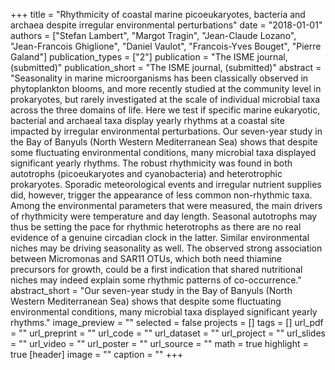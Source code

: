 +++
title = "Rhythmicity of coastal marine picoeukaryotes, bacteria and archaea despite irregular environmental perturbations"
date = "2018-01-01"
authors = ["Stefan Lambert", "Margot Tragin",  "Jean-Claude Lozano",  "Jean-Francois Ghiglione", "Daniel Vaulot",  "Francois-Yves Bouget",  "Pierre Galand"]
publication_types = ["2"]
publication = "The ISME journal, (submitted)"
publication_short = "The ISME journal, (submitted)"
abstract = "Seasonality in marine microorganisms has been classically observed in phytoplankton blooms, and more recently studied at the community level in prokaryotes, but rarely investigated at the scale of individual microbial taxa across the three domains of life. Here we test if specific marine eukaryotic, bacterial and archaeal taxa display yearly rhythms at a coastal site impacted by irregular environmental perturbations. Our seven-year study in the Bay of Banyuls (North Western Mediterranean Sea) shows that despite some fluctuating environmental conditions, many microbial taxa displayed significant yearly rhythms. The robust rhythmicity was found in both autotrophs (picoeukaryotes and cyanobacteria) and heterotrophic prokaryotes. Sporadic meteorological events and irregular nutrient supplies did, however, trigger the appearance of less common non-rhythmic taxa. Among the environmental parameters that were measured, the main drivers of rhythmicity were temperature and day length. Seasonal autotrophs may thus be setting the pace for rhythmic heterotrophs as there are no real evidence of a genuine circadian clock in the latter. Similar environmental niches may be driving seasonality as well. The observed strong association between Micromonas and SAR11 OTUs, which both need thiamine precursors for growth, could be a first indication that shared nutritional niches may indeed explain some rhythmic patterns of co-occurrence."
abstract_short = "Our seven-year study in the Bay of Banyuls (North Western Mediterranean Sea) shows that despite some fluctuating environmental conditions, many microbial taxa displayed significant yearly rhythms."
image_preview = ""
selected = false
projects = []
tags = []
url_pdf = ""
url_preprint = ""
url_code = ""
url_dataset = ""
url_project = ""
url_slides = ""
url_video = ""
url_poster = ""
url_source = ""
math = true
highlight = true
[header]
image = ""
caption = ""
+++

